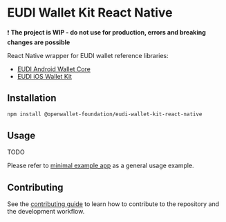 # EUDI Wallet Kit React Native

:heavy_exclamation_mark: **The project is WIP - do not use for production, errors and breaking changes are possible**

React Native wrapper for EUDI wallet reference libraries:
- [EUDI Android Wallet Core](https://github.com/eu-digital-identity-wallet/eudi-lib-android-wallet-core)
- [EUDI iOS Wallet Kit](https://github.com/eu-digital-identity-wallet/eudi-lib-ios-wallet-kit)

## Installation

```sh
npm install @openwallet-foundation/eudi-wallet-kit-react-native
```

## Usage

TODO

Please refer to [minimal example app](./example) as a general usage example.

## Contributing

See the [contributing guide](CONTRIBUTING.md) to learn how to contribute to the repository and the development workflow.
